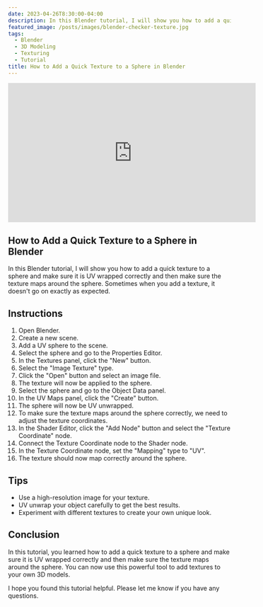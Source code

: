 ```yaml
---
date: 2023-04-26T8:30:00-04:00
description: In this Blender tutorial, I will show you how to add a quick texture to a sphere and make sure it is UV wrapped correctly and then make sure the texture maps around the sphere. Sometimes when you add a texture, it doesn't go on exactly as expected.
featured_image: /posts/images/blender-checker-texture.jpg
tags:
  - Blender
  - 3D Modeling
  - Texturing
  - Tutorial
title: How to Add a Quick Texture to a Sphere in Blender
---
```


<div class="iframe-16-9-container">
<iframe class="youTubeIframe" width="560" height="315" src="https://www.youtube.com/embed/gv8tQS9bSb8?rel=0" title="YouTube video player" frameborder="0" allow="accelerometer; autoplay; clipboard-write; encrypted-media; gyroscope; picture-in-picture; web-share" allowfullscreen></iframe>
</div>

## How to Add a Quick Texture to a Sphere in Blender

In this Blender tutorial, I will show you how to add a quick texture to a sphere and make sure it is UV wrapped correctly and then make sure the texture maps around the sphere. Sometimes when you add a texture, it doesn't go on exactly as expected.

## Instructions

1. Open Blender.
2. Create a new scene.
3. Add a UV sphere to the scene.
4. Select the sphere and go to the Properties Editor.
5. In the Textures panel, click the "New" button.
6. Select the "Image Texture" type.
7. Click the "Open" button and select an image file.
8. The texture will now be applied to the sphere.
9. Select the sphere and go to the Object Data panel.
10. In the UV Maps panel, click the "Create" button.
11. The sphere will now be UV unwrapped.
12. To make sure the texture maps around the sphere correctly, we need to adjust the texture coordinates.
13. In the Shader Editor, click the "Add Node" button and select the "Texture Coordinate" node.
14. Connect the Texture Coordinate node to the Shader node.
15. In the Texture Coordinate node, set the "Mapping" type to "UV".
16. The texture should now map correctly around the sphere.

## Tips

- Use a high-resolution image for your texture.
- UV unwrap your object carefully to get the best results.
- Experiment with different textures to create your own unique look.

## Conclusion

In this tutorial, you learned how to add a quick texture to a sphere and make sure it is UV wrapped correctly and then make sure the texture maps around the sphere. You can now use this powerful tool to add textures to your own 3D models.

I hope you found this tutorial helpful. Please let me know if you have any questions.
